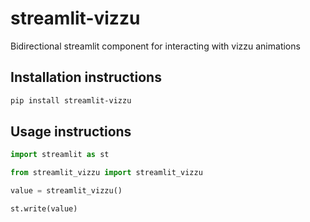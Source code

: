 # streamlit-vizzu

Bidirectional streamlit component for interacting with vizzu animations

## Installation instructions 

```sh
pip install streamlit-vizzu
```

## Usage instructions

```python
import streamlit as st

from streamlit_vizzu import streamlit_vizzu

value = streamlit_vizzu()

st.write(value)
